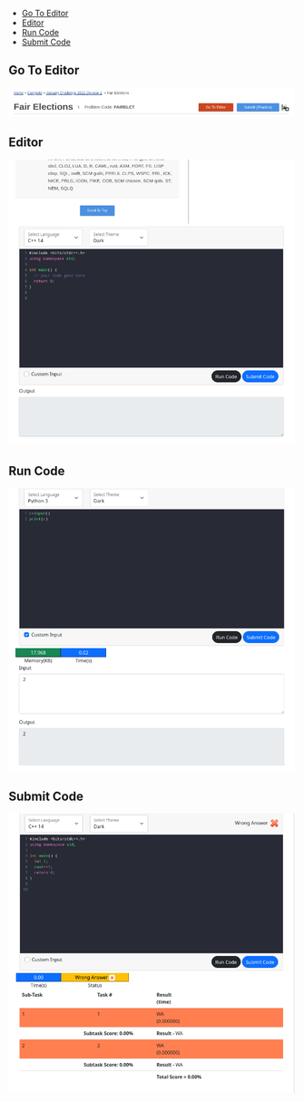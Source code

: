 - [Go To Editor](#go-to-editor)
- [Editor](#editor)
- [Run Code](#run-code)
- [Submit Code](#submit-code)

## Go To Editor
![](Screenshots/go-to-editor.png)

## Editor
![](Screenshots/editor.png)

## Run Code
![](Screenshots/run-code.png)

## Submit Code
![](Screenshots/submit-code.png)
